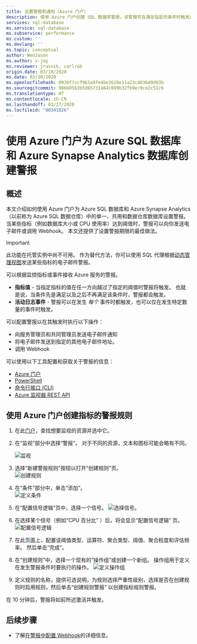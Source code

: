 ```yaml
---
title: 设置警报和通知（Azure 门户）
description: 使用 Azure 门户创建 SQL 数据库警报，该警报可在满足指定的条件时触发通知或自动化操作。
services: sql-database
ms.service: sql-database
ms.subservice: performance
ms.custom: ''
ms.devlang: ''
ms.topic: conceptual
author: WenJason
ms.author: v-jay
ms.reviewer: jrasnik, carlrab
origin.date: 03/10/2020
ms.date: 03/30/2020
ms.openlocfilehash: 0936f7ccf961a9fe4be3620e11a23c403649d93b
ms.sourcegitcommit: 90660563b5d65731a64c099b32fb9ec0ce2c51c6
ms.translationtype: HT
ms.contentlocale: zh-CN
ms.lasthandoff: 03/27/2020
ms.locfileid: "80341826"
---
```

# <a name="create-alerts-for-azure-sql-database-and-azure-synapse-analytics-databases-using-azure-portal"></a>使用 Azure 门户为 Azure SQL 数据库和 Azure Synapse Analytics 数据库创建警报

## <a name="overview"></a>概述

本文介绍如何使用 Azure 门户为 Azure SQL 数据库和 Azure Synapse Analytics（以前称为 Azure SQL 数据仓库）中的单一、共用和数据仓库数据库设置警报。 当某些指标（例如数据库大小或 CPU 使用率）达到阈值时，警报可以向你发送电子邮件或调用 Webhook。 本文还提供了设置警报期限的最佳做法。

> [!IMPORTANT]
> 此功能在托管实例中尚不可用。 作为替代方法，你可以使用 SQL 代理根据[动态管理视图](https://docs.microsoft.com/sql/relational-databases/system-dynamic-management-views/system-dynamic-management-views)发送某些指标的电子邮件警报。

可以根据监控指标或事件接收 Azure 服务的警报。

* **指标值** - 当指定指标的值在任一方向越过了指定的阈值时警报将触发。 也就是说，当条件先是满足以及之后不再满足该条件时，警报都会触发。
* **活动日志事件** - 警报可以在发生 *每个* 事件时都触发，也可以仅在发生特定数量的事件时触发。

可以配置警报以在其触发时执行以下操作：

* 向服务管理员和共同管理员发送电子邮件通知
* 将电子邮件发送到指定的其他电子邮件地址。
* 调用 Webhook

可以使用以下工具配置和获取关于警报的信息：

* [Azure 门户](../monitoring-and-diagnostics/insights-alerts-portal.md)
* [PowerShell](../azure-monitor/platform/alerts-classic-portal.md)
* [命令行接口 (CLI)](../azure-monitor/platform/alerts-classic-portal.md)
* [Azure 监视器 REST API](https://msdn.microsoft.com/library/azure/dn931945.aspx)

## <a name="create-an-alert-rule-on-a-metric-with-the-azure-portal"></a>使用 Azure 门户创建指标的警报规则

1. 在此[门户](https://portal.azure.cn/)，查找想要监视的资源并选中它。
2. 在“监视”部分中选择“警报”。  对于不同的资源，文本和图标可能会略有不同。  

   ![监视](media/sql-database-insights-alerts-portal/Alerts.png)
  
3. 选择“新建警报规则”按钮以打开“创建规则”页。  
  ![创建规则](media/sql-database-insights-alerts-portal/create-rule.png)

4. 在“条件”部分中，单击“添加”。  
  ![定义条件](media/sql-database-insights-alerts-portal/create-rule.png)
5. 在“配置信号逻辑”页中，选择一个信号。 
  ![选择信号](media/sql-database-insights-alerts-portal/select-signal.png)。
6. 在选择某个信号（例如“CPU 百分比”  ）后，将会显示“配置信号逻辑”  页。
  ![配置信号逻辑](media/sql-database-insights-alerts-portal/configure-signal-logic.png)
7. 在此页面上，配置该阈值类型、运算符、聚合类型、阈值、聚合粒度和评估频率。 然后单击“完成”。 
8. 在“创建规则”中，选择一个现有的“操作组”或创建一个新组。   操作组用于定义在发生警报条件时要执行的操作。
  ![定义操作组](media/sql-database-insights-alerts-portal/action-group.png)

9. 定义规则的名称，提供可选说明，为规则选择严重性级别，选择是否在创建规则时启用规则，然后单击“创建规则警报”  以创建指标规则警报。

在 10 分钟后，警报将如前所述激活并触发。

## <a name="next-steps"></a>后续步骤

* 了解[在警报中配置 Webhook](../azure-monitor/platform/alerts-webhooks.md)的详细信息。
